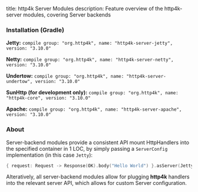 title: http4k Server Modules
description: Feature overview of the http4k-server modules, covering Server backends

### Installation (Gradle)
**Jetty:** ```compile group: "org.http4k", name: "http4k-server-jetty", version: "3.10.0"```

**Netty:** ```compile group: "org.http4k", name: "http4k-server-netty", version: "3.10.0"```

**Undertow:** ```compile group: "org.http4k", name: "http4k-server-undertow", version: "3.10.0"```

**SunHttp (for development only):** ```compile group: "org.http4k", name: "http4k-core", version: "3.10.0"```

**Apache:** ```compile group: "org.http4k", name: "http4k-server-apache", version: "3.10.0"```

### About
Server-backend modules provide a consistent API mount HttpHandlers into the specified container in 1 LOC, by simply passing a `ServerConfig` implementation (in this case `Jetty`):

```kotlin
{ request: Request -> Response(OK).body("Hello World") }.asServer(Jetty(8000)).start().block()
```
Alteratively, all server-backend modules allow for plugging **http4k** handlers into the relevant server API, which allows for custom Server configuration.

